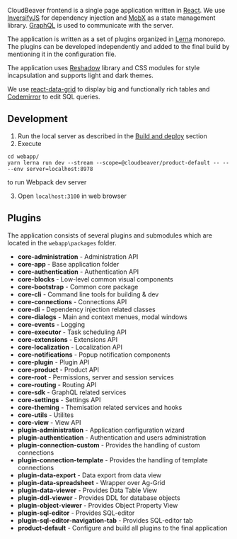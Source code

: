 CloudBeaver frontend is a single page application written in [React](https://reactjs.org).
We use [InversifyJS](https://github.com/inversify/InversifyJS) for dependency injection and [MobX](https://mobx.js.org) as a state management library. [GraphQL](https://graphql.org) is used to communicate with the server.

The application is written as a set of plugins organized in [Lerna](https://github.com/lerna/lerna) monorepo. The plugins can be developed independently and added to the final build by mentioning it in the configuration file.

The application uses [Reshadow](https://reshadow.dev) library and CSS modules for style incapsulation and supports light and dark themes.

We use [react-data-grid](https://github.com/adazzle/react-data-grid) to display big and functionally rich tables and [Codemirror](https://codemirror.net/2/) to edit SQL queries.

## Development
1. Run the local server as described in the [Build and deploy](https://github.com/dbeaver/cloudbeaver/wiki/Build-and-deploy) section
2. Execute
```
cd webapp/
yarn lerna run dev --stream --scope=@cloudbeaver/product-default -- -- --env server=localhost:8978
```
to run Webpack dev server

3. Open `localhost:3100` in web browser

## Plugins
The application consists of several plugins and submodules which are located in the `webapp\packages` folder.
* **core-administration** - Administration API
* **core-app** - Base application folder
* **core-authentication** - Authentication API
* **core-blocks** - Low-level common visual components
* **core-bootstrap** - Common core package
* **core-cli** - Command line tools for building & dev
* **core-connections** - Connections API
* **core-di** - Dependency injection related classes
* **core-dialogs** - Main and context menues, modal windows
* **core-events** - Logging
* **core-executor** - Task scheduling API
* **core-extensions** - Extensions API
* **core-localization** - Localization API
* **core-notifications** - Popup notification components
* **core-plugin** - Plugin API
* **core-product** - Product API
* **core-root** - Permissions, server and session services
* **core-routing** - Routing API
* **core-sdk** - GraphQL related services
* **core-settings** - Settings API
* **core-theming** - Themisation related services and hooks
* **core-utils** - Utilites
* **core-view** - View API
* **plugin-administration** - Application configuration wizard
* **plugin-authentication** - Authentication and users administration
* **plugin-connection-custom** - Provides the handling of custom connections
* **plugin-connection-template** - Provides the handling of template connections
* **plugin-data-export** - Data export from data view
* **plugin-data-spreadsheet** - Wrapper over Ag-Grid
* **plugin-data-viewer** - Provides Data Table View
* **plugin-ddl-viewer** - Provides DDL for database objects
* **plugin-object-viewer** - Provides Object Property View
* **plugin-sql-editor** - Provides SQL-editor
* **plugin-sql-editor-navigation-tab** - Provides SQL-editor tab
* **product-default** - Configure and build all plugins to the final application
